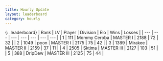 ```yaml
---
title: Hourly Update
layout: leaderboard
category: hourly
---
```


{: .leaderboard}
| Rank | LV | Player | Division | Elo | Wins | Losses |
| --- | --- | --- | --- | --- | --- | --- |
| <span data-change="1">1</span> | 111 | <span title="ID: 748055">Mommy Ceroba</span> | MASTER I | <span data-change="18">2188</span> | <span data-change="3">72</span> | <span data-change="1">32</span> |
| <span data-change="-1">2</span> | 1049 | <span title="ID: 540690">poon</span> | MASTER I | <span data-change="0">2175</span> | <span data-change="3">75</span> | <span data-change="2">42</span> |
| <span data-change="0">3</span> | 1389 | <span title="ID: 416373">Mirakee</span> | MASTER II | <span data-change="13">2159</span> | <span data-change="2">37</span> | <span data-change="1">11</span> |
| <span data-change="0">4</span> | 2505 | <span title="ID: 353063">Sktima</span> | MASTER III | <span data-change="0">2127</span> | <span data-change="0">103</span> | <span data-change="0">51</span> |
| <span data-change="1">5</span> | 388 | <span title="ID: 649454">DripDew</span> | MASTER III | <span data-change="0">2125</span> | <span data-change="0">75</span> | <span data-change="0">44</span> |